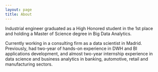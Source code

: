 ```yaml
---
layout: page
title: About
---
```


Industrial engineer graduated as a High Honored student in the 1st place and holding a Master of Science degree in Big Data Analytics. 

Currently working in a consulting firm as a data scientist in Madrid. Previously, had two-year of hands-on experience in DWH and BI applications development, and almost two-year internship experience in data science and business analytics in banking, automotive, retail and manufacturing sectors. 



